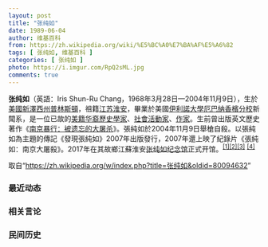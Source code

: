 ```yaml
---
layout: post
title: "张纯如"
date: 1989-06-04
author: 维基百科
from: https://zh.wikipedia.org/wiki/%E5%BC%A0%E7%BA%AF%E5%A6%82
tags: [ 张纯如, 维基百科 ]
categories: [ 张纯如 ]
photo: https://i.imgur.com/RpQ2sML.jpg
comments: true
---
```

<div class="mw-content-ltr mw-parser-output" lang="zh" dir="ltr"><div id="noteTA-c4da8100" class="noteTA"><div class="noteTA-group"><div data-noteta-group-source="module" data-noteta-group="USState"></div><div data-noteta-group-source="module" data-noteta-group="USState"></div><div data-noteta-group-source="module" data-noteta-group="Organization"></div></div></div>

<p><b>张纯如</b>（英語：<span lang="en">Iris Shun-Ru Chang</span>，1968年3月28日—2004年11月9日），生於<a href="/wiki/%E7%BE%8E%E5%9B%BD" title="美国">美國</a><a href="/wiki/%E6%96%B0%E6%B3%BD%E8%A5%BF%E5%B7%9E" title="新泽西州">新澤西州</a><a href="/wiki/%E6%99%AE%E6%9E%97%E6%96%AF%E9%A0%93" title="普林斯頓">普林斯頓</a>，祖籍<a href="/wiki/%E6%B1%9F%E8%8B%8F" class="mw-redirect" title="江苏">江苏</a><a href="/wiki/%E6%B7%AE%E5%AE%89%E5%B8%82" title="淮安市">淮安</a>，畢業於美國<a href="/wiki/%E4%BC%8A%E5%88%A9%E8%AF%BA%E4%BC%8A%E5%A4%A7%E5%AD%A6%E5%8E%84%E5%B7%B4%E7%BA%B3-%E9%A6%99%E6%A7%9F%E5%88%86%E6%A0%A1" title="伊利诺伊大学厄巴纳-香槟分校">伊利諾大學厄巴納香檳分校</a>新聞系，是一位已故的<a href="/wiki/%E7%BE%8E%E7%B1%8D%E5%8D%8E%E8%A3%94" class="mw-redirect" title="美籍华裔">美籍华裔</a><a href="/wiki/%E5%8F%B2%E5%AE%B6" class="mw-redirect" title="史家">歷史學家</a>、<a href="/wiki/%E7%A4%BE%E6%9C%83%E6%B4%BB%E5%8B%95%E5%AE%B6" class="mw-redirect" title="社會活動家">社會活動家</a>、<a href="/wiki/%E4%BD%9C%E5%AE%B6" title="作家">作家</a>。生前曾出版英文歷史著作《<a href="/wiki/%E5%8D%97%E4%BA%AC%E6%9A%B4%E8%A1%8C%EF%BC%9A%E8%A2%AB%E9%81%97%E5%BF%98%E7%9A%84%E5%A4%A7%E5%B1%A0%E6%9D%80" title="南京暴行：被遗忘的大屠杀">南京暴行：被遗忘的大屠杀</a>》。張純如於2004年11月9日舉槍自殺。以張純如為主題的傳記《發現張純如》2007年出版發行，2007年還上映了紀錄片《張純如：南京大屠殺》。2017年在其故鄉江蘇淮安<a href="/wiki/%E5%BC%A0%E7%BA%AF%E5%A6%82%E7%BA%AA%E5%BF%B5%E9%A6%86" title="张纯如纪念馆">张纯如纪念馆</a>正式开馆。<sup id="cite_ref-1" class="reference"><a href="#cite_note-1">[1]</a></sup><sup id="cite_ref-ChicagoReader_2-0" class="reference"><a href="#cite_note-ChicagoReader-2">[2]</a></sup><sup id="cite_ref-3" class="reference"><a href="#cite_note-3">[3]</a></sup> <sup id="cite_ref-张纯如官方纪念网站_4-0" class="reference"><a href="#cite_note-张纯如官方纪念网站-4">[4]</a></sup>
</p>
<meta property="mw:PageProp/toc">
</div><!--esi <esi:include src="/esitest-fa8a495983347898/content" /> --><noscript><img src="https://login.wikimedia.org/wiki/Special:CentralAutoLogin/start?type=1x1" alt="" width="1" height="1" style="border: none; position: absolute;"></noscript>
<div class="printfooter" data-nosnippet="">取自“<a dir="ltr" href="https://zh.wikipedia.org/w/index.php?title=张纯如&amp;oldid=80094632">https://zh.wikipedia.org/w/index.php?title=张纯如&amp;oldid=80094632</a>”</div><div id="recent-news"><h3>最近动态</h3><ul></ul></div><div id="open-opinion"><h3>相关言论</h3><ul></ul></div><div id="mjls-record"><h3>民间历史</h3><ul></ul></div>